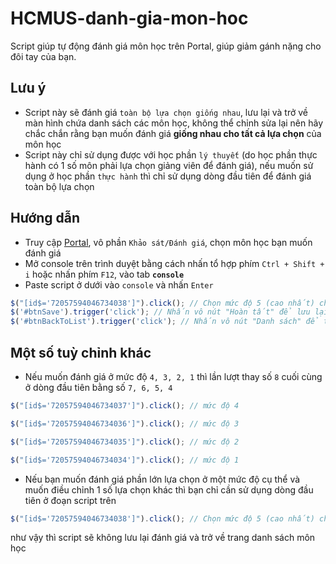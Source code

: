 # HCMUS-danh-gia-mon-hoc
Script giúp tự động đánh giá môn học trên Portal, giúp giảm gánh nặng cho đôi tay của bạn.

## Lưu ý
   - Script này sẽ đánh giá `toàn bộ lựa chọn giống nhau`, lưu lại và trở về màn hình chứa danh sách các môn học, không thể chỉnh sửa lại nên hãy chắc chắn rằng bạn muốn đánh giá **giống nhau cho tất cả lựa chọn** của môn học
   - Script này chỉ sử dụng được với học phần `lý thuyết` (do học phần thực hành có 1 số môn phải lựa chọn giảng viên để đánh giá), nếu muốn sử dụng ở học phần `thực hành` thì chỉ sử dụng dòng đầu tiên để đánh giá toàn bộ lựa chọn 

## Hướng dẫn
- Truy cập [Portal](http://portal.hcmus.edu.vn/
), vô phần `Khảo sát/Đánh giá`, chọn môn học bạn muốn đánh giá
- Mở console trên trình duyệt bằng cách nhấn tổ hợp phím `Ctrl + Shift + i` hoặc nhấn phím `F12`, vào tab **`console`**
- Paste script ở dưới vào `console` và nhấn `Enter`
```js
$("[id$='72057594046734038']").click(); // Chọn mức độ 5 (cao nhất) cho tất cả lựa chọn có ở môn học
$('#btnSave').trigger('click'); // Nhấn vô nút "Hoàn tất" để lưu lại đánh giá
$('#btnBackToList').trigger('click'); // Nhấn vô nút "Danh sách" để trở về trang chứa danh sách môn học
```

## Một số tuỳ chỉnh khác
- Nếu muốn đánh giá ở mức độ `4, 3, 2, 1` thì lần lượt thay số `8` cuối cùng ở dòng đầu tiên bằng số `7, 6, 5, 4`
```js    
$("[id$='72057594046734037']").click(); // mức độ 4

$("[id$='72057594046734036']").click(); // mức độ 3

$("[id$='72057594046734035']").click(); // mức độ 2

$("[id$='72057594046734034']").click(); // mức độ 1
```

- Nếu bạn muốn đánh giá phần lớn lựa chọn ở một mức độ cụ thể và muốn điều chỉnh 1 số lựa chọn khác thì bạn chỉ cần sử dụng dòng đầu tiên ở đoạn script trên 
```js 
$("[id$='72057594046734038']").click(); // Chọn mức độ 5 (cao nhất) cho tất cả lựa chọn có ở môn học
```
như vậy thì script sẽ không lưu lại đánh giá và trở về trang danh sách môn học
